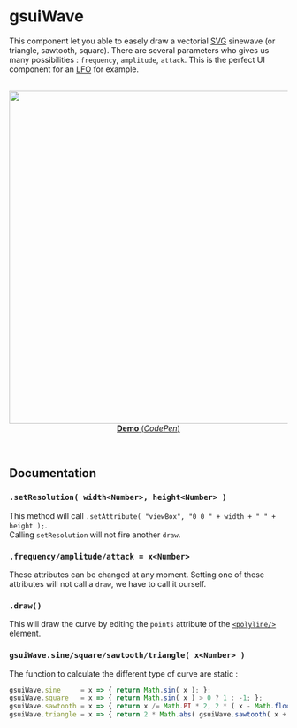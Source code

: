 # gsuiWave

This component let you able to easely draw a vectorial [SVG](https://developer.mozilla.org/en-US/docs/Web/SVG) sinewave (or triangle, sawtooth, square). There are several parameters who gives us many possibilities : `frequency`, `amplitude`, `attack`. This is the perfect UI component for an [LFO](https://en.wikipedia.org/wiki/Low-frequency_oscillation?oldformat=true) for example.<br/>
<br/>
<p align="center">
  <a href="https://codepen.io/mr21/full/xdGWNN">
    <img width="600" src="https://gridsound.github.io/assets/screenshots/gsuiWave.png"/><br/>
    <b>Demo</b> (<i>CodePen</i>)
  </a>
</p>
<br/>

## Documentation

### `.setResolution( width<Number>, height<Number> )`
This method will call `.setAttribute( "viewBox", "0 0 " + width + " " + height );`.  
Calling `setResolution` will not fire another `draw`.

### `.frequency/amplitude/attack = x<Number>`
These attributes can be changed at any moment. Setting one of these attributes will not call a `draw`, we have to call it ourself.

### `.draw()`
This will draw the curve by editing the `points` attribute of the [`<polyline/>`](https://developer.mozilla.org/en-US/docs/Web/SVG/Element/polyline) element.

### `gsuiWave.sine/square/sawtooth/triangle( x<Number> )`
The function to calculate the different type of curve are static :
``` javascript
gsuiWave.sine     = x => { return Math.sin( x ); };
gsuiWave.square   = x => { return Math.sin( x ) > 0 ? 1 : -1; };
gsuiWave.sawtooth = x => { return x /= Math.PI * 2, 2 * ( x - Math.floor( x + .5 ) ); };
gsuiWave.triangle = x => { return 2 * Math.abs( gsuiWave.sawtooth( x + Math.PI / 2 ) ) - 1; };
```
